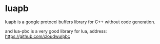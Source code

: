 # luapb
luapb is a google protocol buffers library for C++ without code generation.

and lua-pbc is a very good library for lua, address: https://github.com/cloudwu/pbc


